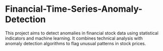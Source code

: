 # Financial-Time-Series-Anomaly-Detection
This project aims to detect anomalies in financial stock data using statistical indicators and machine learning. It combines technical analysis with anomaly detection algorithms to flag unusual patterns in stock prices.
